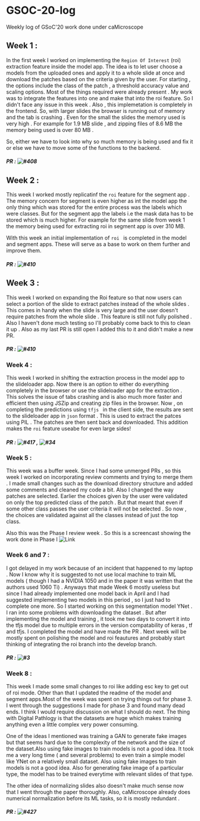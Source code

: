 # GSOC-20-log
Weekly log of GSoC'20 work done under caMicroscope

## Week 1 :
In the first week I worked on implementing the ```Region Of Interest``` (roi) extraction feature  inside the model app. The idea is to let user choose a models from the uploaded ones and apply it to a whole slide at once and download the patches based on the criteria given by the user. For starting , the options include the class of the patch , a threshold accuracy value and scaling options. Most of the things required were already present . My work was to integrate the features into one and make that into the roi feature. So I didn't face any issue in this week . Also , this implemetation is completely in the frontend. So, with larger slides the browser is running out of memory and the tab is crashing . Even for the small the slides the memory used is very high . For example for 1.9 MB slide , and zipping files of 8.6 MB the memory being used is over 80 MB .

So, either we have to look into why so much memory is being used and fix it or else we have to move some of the functions to the backend.

##### PR : ![#408](https://github.com/camicroscope/caMicroscope/pull/408)


## Week 2 :

This week I worked mostly replicatinf the ``` roi ``` feature for the segment app . The memory concern for segment is even higher as int the model app the only thing which was stored for the entire process was the labels which were classes. But for the segment app the labels i.e the mask data has to be stored which is much higher. For example for the same slide from week 1 the memory being used for extracting roi in segment app is over 310 MB. 

With this week an initial implementation of ```roi ``` is completed in the model and segment apps. These will serve as a base to work on them further and improve them.

##### PR : ![#410](https://github.com/camicroscope/caMicroscope/pull/410)


## Week 3 :

This week I worked on expanding the Roi feature so that now users can select a portion of the slide to extract patches instead of the whole slides . This comes in handy when the slide is very large and the user doesn't require patches from the whole slide . This feature is still not fully polished . Also I haven't done much testing so I'll probably come back to this to clean it up . Also as my last PR is still open I added this to it and didn't make a new PR.

##### PR :  ![#410](https://github.com/camicroscope/caMicroscope/pull/410)


### Week 4 :

This week I worked in shifting the extraction process in the model app to the slideloader app. Now there is an option to either do everything completely in the browser or use the slideloader app for the extraction . This solves the issue of tabs crashing and is also much more faster and efficient then using JSZip and creating zip files in the browser. Now , on completing the predictions using  ``` tfjs  ``` in the client side, the results are sent to the slideloader app in  ``` json ``` format . This is used to extract the patces using PIL . The patches are then sent back and downloaded.  This addition makes the ``` roi ``` feature useabe for even large sides!

##### PR : ![#417](https://github.com/camicroscope/caMicroscope/pull/417) , ![#34](https://github.com/camicroscope/SlideLoader/pull/34)


### Week 5 :

This week was a buffer week. Since I had some unmerged PRs , so this week I worked on incorporating review comments and trying to merge them . I made small changes such as the download directory structure and added some comments and cleaned my code a bit. Also I changed the way patches are selected. Earlier the choices given by the user were validated on only the top predicted class of the patch . But that meant that even if some other class passes the user criteria it will not be selected . So now , the choices are validated against all the classes instead of just the top class. 

Also this was the Phase I review week . So this is a screencast showing the work done in Phase I ![Link](https://drive.google.com/file/d/1evU0FrRCvvry1_jFQUDZA4Lhw9bX1m6s/view?usp=sharing)

### Week 6 and 7 :

I got delayed in my work because of an incident that happened to my laptop . Now I know why it is suggested to not use local machine to train ML models ( though I had a NVIDIA 1050 and in the paper it was written that the authors used 1060 Ti) . Anyways that made Week 6 mostly useless but since I had already implemented one model back in April and I had suggested implementing two models in this period , so I just had to complete one more. So I started working on this segmentation model YNet . I ran into some problems with downloading the dataset . But after implementing the model and training , it took me two days to convert it into the tfjs model due to multiple errors in the version compatability of keras , tf and tfjs. I completed the model and have made the PR . Next week will be mostly spent on polishing the model and roi feautures and probably start thinking of integrating the roi branch into the develop branch.

##### PR : ![#3](https://github.com/camicroscope/tfjs-models/pull/3) 


### Week 8 :

This week I made some small changes to roi like adding esc key to get out of roi mode. Other than that I updated the readme of the model and segment apps.Most of the week was spent on trying things out for phase 3. I went through the suggestions I made for phase 3 and found many dead ends. I think I would require discussion on what I should do next.  The thing with Digital Pathlogy is that the datasets are huge which makes training anything even a little complex very power consuming.

One of the ideas I mentioned was training a GAN to generate fake images but that seems hard due to the complexity of the network and the size of the dataset.Also using fake images to train models is not a good idea. It took me a very long time ( and several problems) to even train a simple model like YNet on a relatively small dataset. Also using fake images to train models is not a good idea. Also for generating fake image of a particular type, the model has to be trained everytime with relevant slides of that type.

The other idea of normalizing slides also doesn't make much sense now that I went through the paper thoroughly. Also, caMicroscope already does numerical normalization before its ML tasks, so it is mostly redundant .


##### PR : ![#427](https://github.com/camicroscope/caMicroscope/pull/427) 

